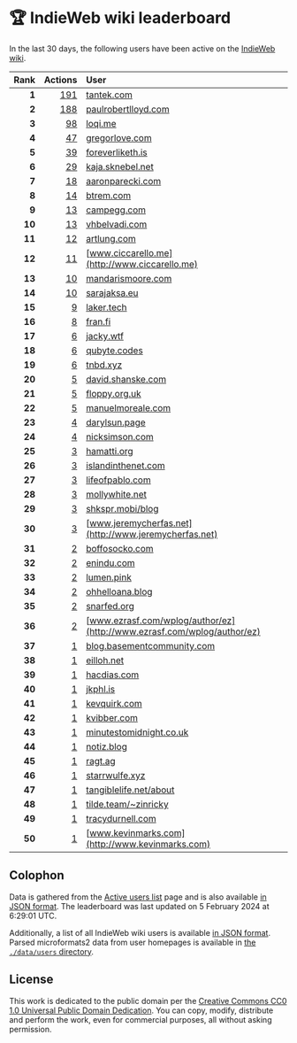 # 🏆 IndieWeb wiki leaderboard

In the last 30 days, the following users have been active on the [IndieWeb wiki](https://indieweb.org).

| Rank | Actions | User |
|-----:|--------:|:-----|
| **1** | [191](https://indieweb.org/Special:Contributions/Tantek.com) | [tantek.com](http://tantek.com) |
| **2** | [188](https://indieweb.org/Special:Contributions/Paulrobertlloyd.com) | [paulrobertlloyd.com](http://paulrobertlloyd.com) |
| **3** | [98](https://indieweb.org/Special:Contributions/Loqi.me) | [loqi.me](http://loqi.me) |
| **4** | [47](https://indieweb.org/Special:Contributions/Gregorlove.com) | [gregorlove.com](http://gregorlove.com) |
| **5** | [39](https://indieweb.org/Special:Contributions/Foreverliketh.is) | [foreverliketh.is](http://foreverliketh.is) |
| **6** | [29](https://indieweb.org/Special:Contributions/Kaja.sknebel.net) | [kaja.sknebel.net](http://kaja.sknebel.net) |
| **7** | [18](https://indieweb.org/Special:Contributions/Aaronparecki.com) | [aaronparecki.com](http://aaronparecki.com) |
| **8** | [14](https://indieweb.org/Special:Contributions/Btrem.com) | [btrem.com](http://btrem.com) |
| **9** | [13](https://indieweb.org/Special:Contributions/Campegg.com) | [campegg.com](http://campegg.com) |
| **10** | [13](https://indieweb.org/Special:Contributions/Vhbelvadi.com) | [vhbelvadi.com](http://vhbelvadi.com) |
| **11** | [12](https://indieweb.org/Special:Contributions/Artlung.com) | [artlung.com](http://artlung.com) |
| **12** | [11](https://indieweb.org/Special:Contributions/Www.ciccarello.me) | [www.ciccarello.me](http://www.ciccarello.me) |
| **13** | [10](https://indieweb.org/Special:Contributions/Mandarismoore.com) | [mandarismoore.com](http://mandarismoore.com) |
| **14** | [10](https://indieweb.org/Special:Contributions/Sarajaksa.eu) | [sarajaksa.eu](http://sarajaksa.eu) |
| **15** | [9](https://indieweb.org/Special:Contributions/Laker.tech) | [laker.tech](http://laker.tech) |
| **16** | [8](https://indieweb.org/Special:Contributions/Fran.fi) | [fran.fi](http://fran.fi) |
| **17** | [6](https://indieweb.org/Special:Contributions/Jacky.wtf) | [jacky.wtf](http://jacky.wtf) |
| **18** | [6](https://indieweb.org/Special:Contributions/Qubyte.codes) | [qubyte.codes](http://qubyte.codes) |
| **19** | [6](https://indieweb.org/Special:Contributions/Tnbd.xyz) | [tnbd.xyz](http://tnbd.xyz) |
| **20** | [5](https://indieweb.org/Special:Contributions/David.shanske.com) | [david.shanske.com](http://david.shanske.com) |
| **21** | [5](https://indieweb.org/Special:Contributions/Floppy.org.uk) | [floppy.org.uk](http://floppy.org.uk) |
| **22** | [5](https://indieweb.org/Special:Contributions/Manuelmoreale.com) | [manuelmoreale.com](http://manuelmoreale.com) |
| **23** | [4](https://indieweb.org/Special:Contributions/Darylsun.page) | [darylsun.page](http://darylsun.page) |
| **24** | [4](https://indieweb.org/Special:Contributions/Nicksimson.com) | [nicksimson.com](http://nicksimson.com) |
| **25** | [3](https://indieweb.org/Special:Contributions/Hamatti.org) | [hamatti.org](http://hamatti.org) |
| **26** | [3](https://indieweb.org/Special:Contributions/Islandinthenet.com) | [islandinthenet.com](http://islandinthenet.com) |
| **27** | [3](https://indieweb.org/Special:Contributions/Lifeofpablo.com) | [lifeofpablo.com](http://lifeofpablo.com) |
| **28** | [3](https://indieweb.org/Special:Contributions/Mollywhite.net) | [mollywhite.net](http://mollywhite.net) |
| **29** | [3](https://indieweb.org/Special:Contributions/Shkspr.mobi_blog) | [shkspr.mobi/blog](http://shkspr.mobi/blog) |
| **30** | [3](https://indieweb.org/Special:Contributions/Www.jeremycherfas.net) | [www.jeremycherfas.net](http://www.jeremycherfas.net) |
| **31** | [2](https://indieweb.org/Special:Contributions/Boffosocko.com) | [boffosocko.com](http://boffosocko.com) |
| **32** | [2](https://indieweb.org/Special:Contributions/Enindu.com) | [enindu.com](http://enindu.com) |
| **33** | [2](https://indieweb.org/Special:Contributions/Lumen.pink) | [lumen.pink](http://lumen.pink) |
| **34** | [2](https://indieweb.org/Special:Contributions/Ohhelloana.blog) | [ohhelloana.blog](http://ohhelloana.blog) |
| **35** | [2](https://indieweb.org/Special:Contributions/Snarfed.org) | [snarfed.org](http://snarfed.org) |
| **36** | [2](https://indieweb.org/Special:Contributions/Www.ezrasf.com_wplog_author_ez) | [www.ezrasf.com/wplog/author/ez](http://www.ezrasf.com/wplog/author/ez) |
| **37** | [1](https://indieweb.org/Special:Contributions/Blog.basementcommunity.com) | [blog.basementcommunity.com](http://blog.basementcommunity.com) |
| **38** | [1](https://indieweb.org/Special:Contributions/Eilloh.net) | [eilloh.net](http://eilloh.net) |
| **39** | [1](https://indieweb.org/Special:Contributions/Hacdias.com) | [hacdias.com](http://hacdias.com) |
| **40** | [1](https://indieweb.org/Special:Contributions/Jkphl.is) | [jkphl.is](http://jkphl.is) |
| **41** | [1](https://indieweb.org/Special:Contributions/Kevquirk.com) | [kevquirk.com](http://kevquirk.com) |
| **42** | [1](https://indieweb.org/Special:Contributions/Kvibber.com) | [kvibber.com](http://kvibber.com) |
| **43** | [1](https://indieweb.org/Special:Contributions/Minutestomidnight.co.uk) | [minutestomidnight.co.uk](http://minutestomidnight.co.uk) |
| **44** | [1](https://indieweb.org/Special:Contributions/Notiz.blog) | [notiz.blog](http://notiz.blog) |
| **45** | [1](https://indieweb.org/Special:Contributions/Ragt.ag) | [ragt.ag](http://ragt.ag) |
| **46** | [1](https://indieweb.org/Special:Contributions/Starrwulfe.xyz) | [starrwulfe.xyz](http://starrwulfe.xyz) |
| **47** | [1](https://indieweb.org/Special:Contributions/Tangiblelife.net_about) | [tangiblelife.net/about](http://tangiblelife.net/about) |
| **48** | [1](https://indieweb.org/Special:Contributions/Tilde.team_~zinricky) | [tilde.team/~zinricky](http://tilde.team/~zinricky) |
| **49** | [1](https://indieweb.org/Special:Contributions/Tracydurnell.com) | [tracydurnell.com](http://tracydurnell.com) |
| **50** | [1](https://indieweb.org/Special:Contributions/Www.kevinmarks.com) | [www.kevinmarks.com](http://www.kevinmarks.com) |


## Colophon

Data is gathered from the [Active users list](https://indieweb.org/Special:ActiveUsers) page and is also available [in JSON format](https://github.com/jgarber623/indieweb-wiki-leaderboard/blob/main/data/leaderboard.json). The leaderboard was last updated on 5 February 2024 at 6:29:01 UTC.

Additionally, a list of all IndieWeb wiki users is available [in JSON format](https://github.com/jgarber623/indieweb-wiki-leaderboard/blob/main/data/users.json). Parsed microformats2 data from user homepages is available in [the `./data/users` directory](https://github.com/jgarber623/indieweb-wiki-leaderboard/blob/main/data/users).

## License

This work is dedicated to the public domain per the [Creative Commons CC0 1.0 Universal Public Domain Dedication](https://creativecommons.org/publicdomain/zero/1.0/). You can copy, modify, distribute and perform the work, even for commercial purposes, all without asking permission.
